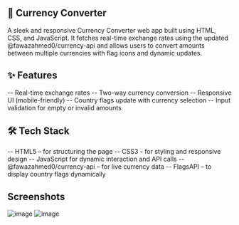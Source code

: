 ## 💱 Currency Converter
A sleek and responsive Currency Converter web app built using HTML, CSS, and JavaScript. It fetches real-time exchange rates using the updated @fawazahmed0/currency-api and allows users to convert amounts between multiple currencies with flag icons and dynamic updates.

## ✨ Features
-- Real-time exchange rates
-- Two-way currency conversion
-- Responsive UI (mobile-friendly)
-- Country flags update with currency selection
-- Input validation for empty or invalid amounts

## 🛠 Tech Stack
-- HTML5 – for structuring the page
-- CSS3 - for styling and responsive design
-- JavaScript for dynamic interaction and API calls
-- @fawazahmed0/currency-api – for live currency data
-- FlagsAPI – to display country flags dynamically


## Screenshots

![image](https://github.com/user-attachments/assets/37f6512b-23bb-42d2-aeef-3c498f0d1044)
![image](https://github.com/user-attachments/assets/fcffb3ac-c468-4190-a501-ab39def9d3d7)









